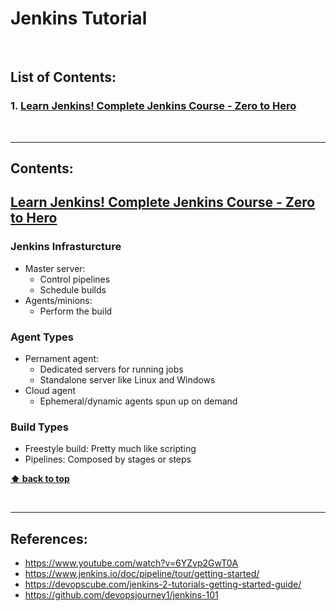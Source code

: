 # Jenkins Tutorial

<br />

## List of Contents:

### 1. [Learn Jenkins! Complete Jenkins Course - Zero to Hero](#content-1)

<br />

---

## Contents:
## [Learn Jenkins! Complete Jenkins Course - Zero to Hero](https://www.youtube.com/watch?v=6YZvp2GwT0A) <span id="content-1"></span>


### Jenkins Infrasturcture
- Master server:
  - Control pipelines
  - Schedule builds
- Agents/minions:
  - Perform the build


### Agent Types
- Pernament agent:
  - Dedicated servers for running jobs
  - Standalone server like Linux and Windows
- Cloud agent
  - Ephemeral/dynamic agents spun up on demand

### Build Types
- Freestyle build: Pretty much like scripting
- Pipelines: Composed by stages or steps

**[⬆ back to top](#list-of-contents)**

<br />

---

## References:
- https://www.youtube.com/watch?v=6YZvp2GwT0A
- https://www.jenkins.io/doc/pipeline/tour/getting-started/
- https://devopscube.com/jenkins-2-tutorials-getting-started-guide/
- https://github.com/devopsjourney1/jenkins-101
